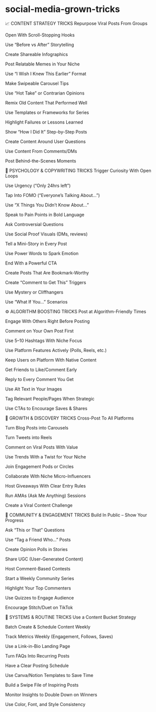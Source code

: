 # social-media-grown-tricks
📈 CONTENT STRATEGY TRICKS
Repurpose Viral Posts From Groups

Open With Scroll-Stopping Hooks

Use “Before vs After” Storytelling

Create Shareable Infographics

Post Relatable Memes in Your Niche

Use “I Wish I Knew This Earlier” Format

Make Swipeable Carousel Tips

Use “Hot Take” or Contrarian Opinions

Remix Old Content That Performed Well

Use Templates or Frameworks for Series

Highlight Failures or Lessons Learned

Show “How I Did It” Step-by-Step Posts

Create Content Around User Questions

Use Content From Comments/DMs

Post Behind-the-Scenes Moments

🧠 PSYCHOLOGY & COPYWRITING TRICKS
Trigger Curiosity With Open Loops

Use Urgency (“Only 24hrs left”)

Tap Into FOMO (“Everyone’s Talking About...”)

Use “X Things You Didn’t Know About...”

Speak to Pain Points in Bold Language

Ask Controversial Questions

Use Social Proof Visuals (DMs, reviews)

Tell a Mini-Story in Every Post

Use Power Words to Spark Emotion

End With a Powerful CTA

Create Posts That Are Bookmark-Worthy

Create “Comment to Get This” Triggers

Use Mystery or Cliffhangers

Use “What If You...” Scenarios

⚙️ ALGORITHM BOOSTING TRICKS
Post at Algorithm-Friendly Times

Engage With Others Right Before Posting

Comment on Your Own Post First

Use 5–10 Hashtags With Niche Focus

Use Platform Features Actively (Polls, Reels, etc.)

Keep Users on Platform With Native Content

Get Friends to Like/Comment Early

Reply to Every Comment You Get

Use Alt Text in Your Images

Tag Relevant People/Pages When Strategic

Use CTAs to Encourage Saves & Shares

🚀 GROWTH & DISCOVERY TRICKS
Cross-Post To All Platforms

Turn Blog Posts into Carousels

Turn Tweets into Reels

Comment on Viral Posts With Value

Use Trends With a Twist for Your Niche

Join Engagement Pods or Circles

Collaborate With Niche Micro-Influencers

Host Giveaways With Clear Entry Rules

Run AMAs (Ask Me Anything) Sessions

Create a Viral Content Challenge

🎯 COMMUNITY & ENGAGEMENT TRICKS
Build In Public – Show Your Progress

Ask “This or That” Questions

Use “Tag a Friend Who…” Posts

Create Opinion Polls in Stories

Share UGC (User-Generated Content)

Host Comment-Based Contests

Start a Weekly Community Series

Highlight Your Top Commenters

Use Quizzes to Engage Audience

Encourage Stitch/Duet on TikTok

🧩 SYSTEMS & ROUTINE TRICKS
Use a Content Bucket Strategy

Batch Create & Schedule Content Weekly

Track Metrics Weekly (Engagement, Follows, Saves)

Use a Link-in-Bio Landing Page

Turn FAQs Into Recurring Posts

Have a Clear Posting Schedule

Use Canva/Notion Templates to Save Time

Build a Swipe File of Inspiring Posts

Monitor Insights to Double Down on Winners

Use Color, Font, and Style Consistency

